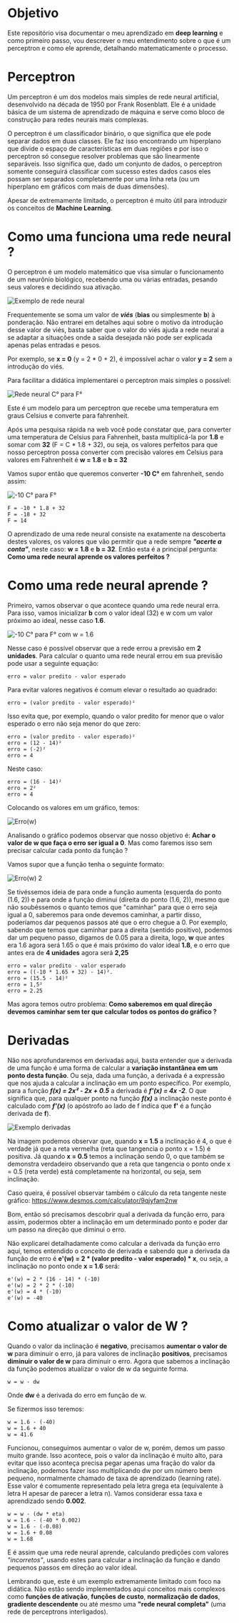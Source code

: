 
# Objetivo

Este repositório visa documentar o meu aprendizado em **deep learning** e como primeiro passo, vou descrever o meu entendimento sobre o que é um perceptron e como ele aprende, detalhando matematicamente o processo.

# Perceptron

Um perceptron é um dos modelos mais simples de rede neural artificial, desenvolvido na década de 1950 por Frank Rosenblatt. Ele é a unidade básica de um sistema de aprendizado de máquina e serve como bloco de construção para redes neurais mais complexas. 

O perceptron é um classificador binário, o que significa que ele pode separar dados em duas classes. Ele faz isso encontrando um hiperplano que divide o espaço de características em duas regiões e por isso o perceptron só consegue resolver problemas que são linearmente separáveis. Isso significa que, dado um conjunto de dados, o perceptron somente conseguirá classificar com sucesso estes dados casos eles possam ser separados completamente por uma linha reta (ou um hiperplano em gráficos com mais de duas dimensões).

Apesar de extremamente limitado, o perceptron é muito útil para introduzir os conceitos de **Machine Learning**.

# Como uma funciona uma rede neural ?

O perceptron é um modelo matemático que visa simular o funcionamento de um neurônio biológico, recebendo uma ou várias entradas, pesando seus valores e decidindo sua ativação.

![Exemplo de rede neural](https://i.imgur.com/Ejcxjag.png)

Frequentemente se soma um valor de ***viés*** (**bias** ou simplesmente **b**) à ponderação. Não entrarei em detalhes aqui sobre o motivo da introdução desse valor de viés, basta saber que o valor do viés ajuda a rede neural a se adaptar a situações onde a saída desejada não pode ser explicada apenas pelas entradas e pesos.

Por exemplo, se **x = 0** (y = 2 * 0 + 2), é impossível achar o valor **y = 2** sem a introdução do viés.

Para facilitar a didática implementarei o perceptron mais simples o possível:

![Rede neural C° para F°](https://i.imgur.com/m6AMVrd.png)

Este é um modelo para um perceptron que recebe uma temperatura em graus Celsius e converte para fahrenheit.

Após uma pesquisa rápida na web você pode constatar que, para converter uma temperatura de Celsius para Fahrenheit, basta multiplicá-la por **1.8** e somar com **32** (F = C * 1.8 + 32), ou seja, os valores perfeitos para que nosso perceptron possa converter com precisão valores em Celsius para valores em Fahrenheit é **w = 1.8** e **b = 32**

Vamos supor então que queremos converter **-10 C°** em fahrenheit, sendo assim:

![-10 C° para F°](https://i.imgur.com/zZXvkCs.png)

    F = -10 * 1.8 + 32
    F = -18 + 32
    F = 14

O aprendizado de uma rede neural consiste na exatamente na descoberta destes valores, os valores que vão permitir que a rede sempre ***"acerte a conta"***, neste caso: **w = 1.8** e **b = 32**. Então esta é a principal pergunta: **Como uma rede neural aprende os valores perfeitos ?**

# Como uma rede neural aprende ?

Primeiro, vamos observar o que acontece quando uma rede neural erra. Para isso, vamos inicializar **b** com o valor ideal (32) e w com um valor próximo ao ideal, nesse caso **1.6**.

![-10 C° para F° com w = 1.6](https://i.imgur.com/Wjc2tHD.png)

Nesse caso é possível observar que a rede errou a previsão em **2 unidades**. Para calcular o quanto uma rede neural errou em sua previsão pode usar a seguinte equação:

    erro = valor predito - valor esperado

Para evitar valores negativos é comum elevar o resultado ao quadrado:

    erro = (valor predito - valor esperado)²

Isso evita que, por exemplo, quando o valor predito for menor que o valor esperado o erro não seja menor do que zero:

    erro = (valor predito - valor esperado)²
    erro = (12 - 14)²
    erro = (-2)²
    erro = 4

Neste caso:

    erro = (16 - 14)²
    erro = 2²
    erro = 4

Colocando os valores em um gráfico, temos:

![Erro(w)](https://i.imgur.com/AsWtRf5.png)

Analisando o gráfico podemos observar que nosso objetivo é: **Achar o valor de w que faça o erro ser igual a 0**. Mas como faremos isso sem precisar calcular cada ponto da função ?

Vamos supor que a função tenha o seguinte formato:

![Erro(w) 2](https://i.imgur.com/SOF79ll.png)

Se tivéssemos ideia de para onde a função aumenta (esquerda do ponto (1.6, 2)) e para onde a função diminui (direita do ponto (1.6, 2)), mesmo que não soubéssemos o quanto temos que "caminhar" para que o erro seja igual a 0, saberemos para onde devemos caminhar, a partir disso, poderíamos dar pequenos passos até que o erro chegue a 0. Por exemplo, sabendo que temos que caminhar para a direita (sentido positivo), podemos dar um pequeno passo, digamos de 0.05 para a direita, logo, **w** que antes era 1.6 agora será 1.65 o que é mais próximo do valor ideal **1.8**, e o erro que antes era de **4 unidades** agora será **2,25** 

    erro = valor predito - valor esperado
    erro = ((-10 * 1.65 + 32) - 14)².
    erro = (15.5 - 14)²
    erro = 1,5²
    erro = 2.25

Mas agora temos outro problema: **Como saberemos em qual direção devemos caminhar sem ter que calcular todos os pontos do gráfico ?**

# Derivadas

Não nos aprofundaremos em derivadas aqui, basta entender que a derivada de uma função é uma forma de calcular a **variação instantânea em um ponto desta função**. Ou seja, dada uma função, a derivada é a expressão que nos ajuda a calcular a inclinação em um ponto específico. Por exemplo, para a função ***f(x) = 2x² - 2x + 0.5*** a derivada é ***f'(x) = 4x -2***. O que significa que, para qualquer ponto na função ***f(x)*** a inclinação neste ponto é calculado com ***f'(x)*** (o apóstrofo ao lado de f indica que **f'** é a função derivada de **f**).

![Exemplo derivadas](https://i.imgur.com/6DbzSIM.png)

Na imagem podemos observar que, quando **x = 1.5** a inclinação é 4, o que é verdade já que a reta vermelha (reta que tangencia o ponto x = 1.5) é positiva. Já quando **x = 0.5** temos a inclinação sendo 0, o que também se demonstra verdadeiro observando que a reta que tangencia o ponto onde x = 0.5 (reta verde) está completamente na horizontal, ou seja, sem inclinação.

Caso queira, é possível observar também o cálculo da reta tangente neste gráfico: https://www.desmos.com/calculator/9qjyfam2nw

Bom, então só precisamos descobrir qual a derivada da função erro, para assim, podermos obter a inclinação em um determinado ponto e poder dar um passo na direção que diminui o erro.

Não explicarei detalhadamente como calcular a derivada da função erro aqui, temos entendido o conceito de derivada e sabendo que a derivada da função de erro é **e'(w) = 2 * (valor predito - valor esperado) * x**, ou seja, a inclinação no ponto onde **x = 1.6** será:

    e'(w) = 2 * (16 - 14) * (-10)
    e'(w) = 2 * 2 * (-10)
    e'(w) = 4 * (-10)
    e'(w) = -40

# Como atualizar o valor de W ?

Quando o valor da inclinação é **negativo**, precisamos **aumentar o valor de w** para diminuir o erro, já para valores de inclinação **positivos**, precisamos **diminuir o valor de w** para diminuir o erro. Agora que sabemos a inclinação da função podemos atualizar o valor de w da seguinte forma.

    w = w - dw

Onde **dw** é a derivada do erro em função de w.

Se fizermos isso teremos: 

    w = 1.6 - (-40)
    w = 1.6 + 40
    w = 41.6

Funcionou, conseguimos aumentar o valor de w, porém, demos um passo muito grande. Isso acontece, pois o valor da inclinação é muito alto, para evitar que isso aconteça precisa pegar apenas uma fração do valor da inclinação, podemos fazer isso multiplicando dw por um número bem pequeno, normalmente chamado de taxa de aprendizado (learning rate). Esse valor é comumente representado pela letra grega eta (equivalente à letra H apesar de parecer a letra n). Vamos considerar essa taxa e aprendizado sendo **0.002**.

    w = w - (dw * eta)
    w = 1.6 - (-40 * 0.002)
    w = 1.6 - (-0.08)
    w = 1.6 + 0.08
    w = 1.68

E é assim que uma rede neural aprende, calculando predições com valores *"incorretos"*, usando estes para calcular a inclinação da função e dando pequenos passos em direção ao valor ideal.

Lembrando que, este é um exemplo extremamente limitado com foco na didática. Não estão sendo implementados aqui conceitos mais complexos como **funções de ativação**, **funções de custo**, **normalização de dados**, **gradiente descendente** ou até mesmo uma **"rede neural completa"** (uma rede de perceptrons interligados).